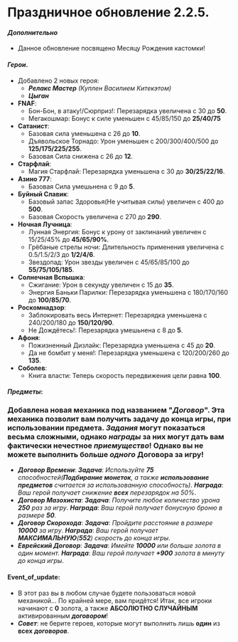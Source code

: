 # Праздничное обновление 2.2.5.
 #### ***Дополнительно***
  * Данное обновление посвящено Месяцу Рождения кастомки!
 #### ***Герои***.
  * Добавлено 2 новых героя:
     * ***Релакс Мастер*** *(Куплен Василием Китекэтом)*
     * ***Цыган***
  * **FNAF**:
    * Бон-Бон, в атаку!/Сюрприз!: Перезарядка увеличена с 30 до **50**.
    * Мегакошмар: Бонус к силе уменьшен с 45/85/150 до **25/40/75**
  * **Сатанист**:
    * Базовая сила уменьшена с 26 до **10**.
    * Дъявольское Торнадо: Урон уменьшен с 200/300/400/500 до **125/175/225/255**.
    * Базовая Сила снижена с 26 до **12**.
  * **Старфлай**:
    * Магия Старфлай: Перезарядка уменьшена с 30 до **30/25/22/16**.
  * **Азино 777**:
    * Базовая Сила умешьнена с 9 до **5**.
  * **Буйный Славик**:
    * Базовый запас Здоровья(Не учитывая силы) увеличен с 400 до **500**.
    * Базовая Скорость увеличена с 270 до **290**.
  * **Ночная Лучница**:
    * Лунная Энергия: Бонус к урону от заклинаний увеличен с 15/25/45% до **45/65/90%**.
    * Грёбаные стрелы ночи: Длительность применения увеличена с 0.5/1.5/2/3 до **1/2/4/6**.
    * Звездопад: Урон звезды увеличен с 45/65/85/100 до **55/75/105/185**.
  * **Солнечная Вспышка**:
    * Сжигание: Урон в секунду увеличен с 15 до **35**.
    * Энергия Баньки Парилки: Перезарядка уменьшена с 180/170/160 до **100/85/70**.
  * **Роскомнадзор**:
    * Заблокировать весь Интернет: Перезарядка уменьшена с 240/200/180 до **150/120/90**.
    * Не Дождётесь!: Перезарядка умешьнена с 8 до **5**.
  * **Афоня**:
    * Пожизненный Дизлайк: Перезарядка уменьшена с 45 до **20**.
    * Да не бомбит у меня!: Перезарядка уменьшена с 120/200/260 до **135**.
  * **Соболев**:
    * Книга власти: Теперь скорость передвижения цели равна **100**.
  #### ***Предметы***:
  ### Добавлена новая **механика** под названием "***Договор***". Эта механика позволит вам получить задачу до **конца игры**, при использовании предмета. ***Задания*** могут показаться весьма **сложными**, однако ***награды*** за них могут дать вам фактически нечестное ***приемущество***! Однако вы не можете выполнить больше ***одного*** **Договора** за игру! 
  * ***Договор Времени***:
  ***Задача***: *Используйте **75** способностей(**Подбирание монеток**, а также **использование предметов** считается за использованную способность)*. ***Награда***: *Ваш герой получает снижение **всех** перезарядок на 50%*.
  * ***Договор Мазохиста***:
  ***Задача***: *Получите любое количество урона **250** раз за игру*. ***Награда***: *Ваш герой получает бонусную броню в размере **50***.
  * ***Договор Скорохода***:
  ***Задача***: *Пройдите расстояние в размере **10000** за игру*. ***Награда***: *Ваш герой получает **МАКСИМАЛЬНУЮ**(**552**) скорость до конца игры*.
  * ***Еврейский Договор***:
  ***Задача***: *Имейте **10000** или больше золота в один момент.* ***Награда***: *Ваш герой получает **+900** золота в минуту до конца игры*.
  
  #### **Event_of_update**:
  * В этот раз вы в любом случае будете пользоваться новой механикой... По крайней мере, вам придётся! Итак, все игроки начинают с **0** золота, а также **АБСОЛЮТНО СЛУЧАЙНЫМ** активированным ***договором***!
  * ***Совет***: не берите героев, которые могут выполнить лишь **один** из **всех** ***договоров***.
  
